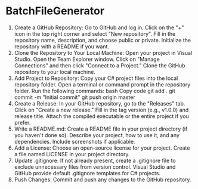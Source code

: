 # BatchFileGenerator
1. Create a GitHub Repository:
Go to GitHub and log in.
Click on the "+" icon in the top right corner and select "New repository".
Fill in the repository name, description, and choose public or private.
Initialize the repository with a README if you want.
2. Clone the Repository to Your Local Machine:
Open your project in Visual Studio.
Open the Team Explorer window.
Click on "Manage Connections" and then click "Connect to a Project."
Clone the GitHub repository to your local machine.
3. Add Project to Repository:
Copy your C# project files into the local repository folder.
Open a terminal or command prompt in the repository folder.
Run the following commands:
bash
Copy code
git add .
git commit -m "Initial commit"
git push origin master
4. Create a Release:
In your GitHub repository, go to the "Releases" tab.
Click on "Create a new release."
Fill in the tag version (e.g., v1.0.0) and release title.
Attach the compiled executable or the entire project if you prefer.
5. Write a README.md:
Create a README file in your project directory (if you haven't done so).
Describe your project, how to use it, and any dependencies.
Include screenshots if applicable.
6. Add a License:
Choose an open-source license for your project.
Create a file named LICENSE in your project directory.
7. Update .gitignore:
If not already present, create a .gitignore file to exclude unnecessary files from version control. Visual Studio and GitHub provide default .gitignore templates for C# projects.
8. Push Changes:
Commit and push any changes to the GitHub repository.
